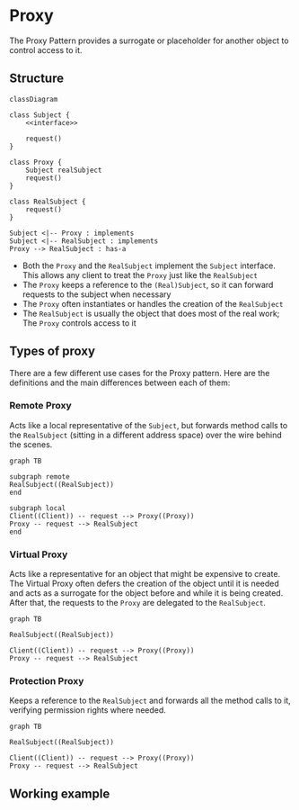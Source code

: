 # Proxy

The Proxy Pattern provides a surrogate or placeholder for another object to control access to it.

## Structure

```mermaid
classDiagram

class Subject {
    <<interface>>

    request()
}

class Proxy {
    Subject realSubject
    request()
}

class RealSubject {
    request()
}

Subject <|-- Proxy : implements
Subject <|-- RealSubject : implements
Proxy --> RealSubject : has-a

```

- Both the `Proxy` and the `RealSubject` implement the `Subject` interface. This allows any client to treat the `Proxy` just like the `RealSubject`
- The `Proxy` keeps a reference to the `(Real)Subject`, so it can forward requests to the subject when necessary
- The `Proxy` often instantiates or handles the creation of the `RealSubject`
- The `RealSubject` is usually the object that does most of the real work; The `Proxy` controls access to it

## Types of proxy

There are a few different use cases for the Proxy pattern. Here are the definitions and the main differences between each of them:

### Remote Proxy

Acts like a local representative of the `Subject`, but forwards method calls to the `RealSubject` (sitting in a different address space) over the wire behind the scenes.

```mermaid
graph TB

subgraph remote
RealSubject((RealSubject))
end

subgraph local
Client((Client)) -- request --> Proxy((Proxy))
Proxy -- request --> RealSubject
end
```

### Virtual Proxy

Acts like a representative for an object that might be expensive to create. The Virtual Proxy often defers the creation of the object until it is needed and acts as a surrogate for the object before and while it is being created. After that, the requests to the `Proxy` are delegated to the `RealSubject`.

```mermaid
graph TB

RealSubject((RealSubject))

Client((Client)) -- request --> Proxy((Proxy))
Proxy -- request --> RealSubject
```

### Protection Proxy

Keeps a reference to the `RealSubject` and forwards all the method calls to it, verifying permission rights where needed.

```mermaid
graph TB

RealSubject((RealSubject))

Client((Client)) -- request --> Proxy((Proxy))
Proxy -- request --> RealSubject

```

## Working example
